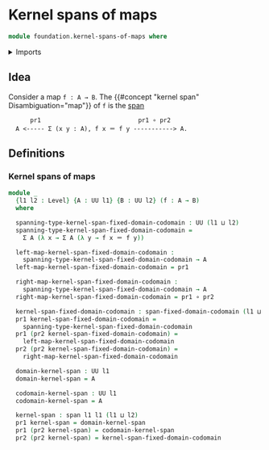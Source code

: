 # Kernel spans of maps

```agda
module foundation.kernel-spans-of-maps where
```

<details><summary>Imports</summary>

```agda
open import foundation.dependent-pair-types
open import foundation.spans
open import foundation.universe-levels

open import foundation-core.function-types
open import foundation-core.identity-types
```

</details>

## Idea

Consider a map `f : A → B`. The {{#concept "kernel span" Disambiguation="map"}} of `f` is the [span](foundation.spans.md)

```text
      pr1                           pr1 ∘ pr2
  A <----- Σ (x y : A), f x ＝ f y -----------> A.
```

## Definitions

### Kernel spans of maps

```agda
module _
  {l1 l2 : Level} {A : UU l1} {B : UU l2} (f : A → B)
  where

  spanning-type-kernel-span-fixed-domain-codomain : UU (l1 ⊔ l2)
  spanning-type-kernel-span-fixed-domain-codomain =
    Σ A (λ x → Σ A (λ y → f x ＝ f y))

  left-map-kernel-span-fixed-domain-codomain :
    spanning-type-kernel-span-fixed-domain-codomain → A
  left-map-kernel-span-fixed-domain-codomain = pr1

  right-map-kernel-span-fixed-domain-codomain :
    spanning-type-kernel-span-fixed-domain-codomain → A
  right-map-kernel-span-fixed-domain-codomain = pr1 ∘ pr2

  kernel-span-fixed-domain-codomain : span-fixed-domain-codomain (l1 ⊔ l2) A A
  pr1 kernel-span-fixed-domain-codomain =
    spanning-type-kernel-span-fixed-domain-codomain
  pr1 (pr2 kernel-span-fixed-domain-codomain) =
    left-map-kernel-span-fixed-domain-codomain
  pr2 (pr2 kernel-span-fixed-domain-codomain) =
    right-map-kernel-span-fixed-domain-codomain

  domain-kernel-span : UU l1
  domain-kernel-span = A

  codomain-kernel-span : UU l1
  codomain-kernel-span = A

  kernel-span : span l1 l1 (l1 ⊔ l2)
  pr1 kernel-span = domain-kernel-span
  pr1 (pr2 kernel-span) = codomain-kernel-span
  pr2 (pr2 kernel-span) = kernel-span-fixed-domain-codomain
```
